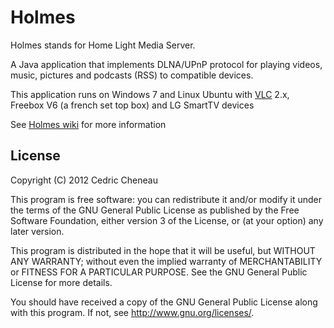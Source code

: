 Holmes
============================

Holmes stands for Home Light Media Server.

A Java application that implements DLNA/UPnP protocol for playing videos, music, pictures and podcasts (RSS) to compatible devices.

This application runs on Windows 7 and Linux Ubuntu with [VLC](http://www.videolan.org/vlc/) 2.x, Freebox V6 (a french set top box) and LG SmartTV devices

See [Holmes wiki](https://github.com/ccheneau/Holmes/wiki) for more information


## License
 
Copyright (C) 2012  Cedric Cheneau

This program is free software: you can redistribute it and/or modify
it under the terms of the GNU General Public License as published by
the Free Software Foundation, either version 3 of the License, or
(at your option) any later version.
 
This program is distributed in the hope that it will be useful,
but WITHOUT ANY WARRANTY; without even the implied warranty of
MERCHANTABILITY or FITNESS FOR A PARTICULAR PURPOSE.  See the
GNU General Public License for more details.
 
You should have received a copy of the GNU General Public License
along with this program.  If not, see <http://www.gnu.org/licenses/>.
